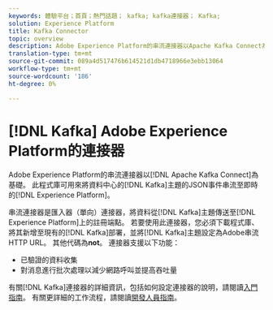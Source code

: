 ```yaml
---
keywords: 體驗平台；首頁；熱門話題； kafka; kafka連接器； Kafka;
solution: Experience Platform
title: Kafka Connector
topic: overview
description: Adobe Experience Platform的串流連接器以Apache Kafka Connect為基礎。 此程式庫可用來將JSON事件從資料中心的Kafka主題即時串流至Experience Platform。
translation-type: tm+mt
source-git-commit: 089a4d517476b614521d1db4718966e3ebb13064
workflow-type: tm+mt
source-wordcount: '186'
ht-degree: 0%

---
```



# [!DNL Kafka] Adobe Experience Platform的連接器

Adobe Experience Platform的串流連接器以[!DNL Apache Kafka Connect]為基礎。 此程式庫可用來將資料中心的[!DNL Kafka]主題的JSON事件串流至即時的[!DNL Experience Platform]。

串流連接器是匯入器（單向）連接器，將資料從[!DNL Kafka]主題傳送至[!DNL Experience Platform]上的註冊端點。 若要使用此連接器，您必須下載程式庫、將其新增至現有的[!DNL Kafka]部署，並將[!DNL Kafka]主題設定為Adobe串流HTTP URL。 其他代碼為&#x200B;**not**。 連接器支援以下功能：

- 已驗證的資料收集
- 對消息進行批次處理以減少網路呼叫並提高吞吐量

有關[!DNL Kafka]連接器的詳細資訊，包括如何設定連接器的說明，請閱讀[入門指南](https://github.com/adobe/experience-platform-streaming-connect)。 有關更詳細的工作流程，請閱讀[開發人員指南](https://www.adobe.com/go/kafka-connector-developer-guide)。